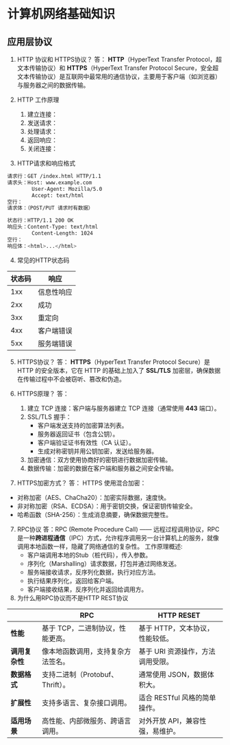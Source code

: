 # 计算机网络基础知识

## 应用层协议

1. HTTP 协议和 HTTPS协议？
答： **HTTP**（HyperText Transfer Protocol，超文本传输协议）和 **HTTPS**（HyperText Transfer Protocol Secure，安全超文本传输协议）是互联网中最常用的通信协议，主要用于客户端（如浏览器）与服务器之间的数据传输。

2. HTTP 工作原理

    1. 建立连接：
    2. 发送请求：
    3. 处理请求：
    4. 返回响应：
    5. 关闭连接：
3. HTTP请求和响应格式

```bash
请求行：GET /index.html HTTP/1.1
请求头：Host: www.example.com
        User-Agent: Mozilla/5.0
        Accept: text/html
空行：
请求体：（POST/PUT 请求时有数据）
```

```bash
状态行：HTTP/1.1 200 OK
响应头：Content-Type: text/html
        Content-Length: 1024
空行：
响应体：<html>...</html>
```

4. 常见的HTTP状态码

|状态码|响应|
|--|--|
|1xx|信息性响应|
|2xx|成功|
|3xx|重定向|
|4xx|客户端错误|
|5xx|服务端错误|

5. HTTPS协议？
答： **HTTPS**（HyperText Transfer Protocol Secure）是 HTTP 的安全版本，它在 HTTP 的基础上加入了 **SSL/TLS** 加密层，确保数据在传输过程中不会被窃听、篡改和伪造。

6. HTTPS原理？
答：
   1. 建立 TCP 连接：客户端与服务器建立 TCP 连接（通常使用 **443** 端口）。
   2. SSL/TLS 握手：
       - 客户端发送支持的加密算法列表。
       - 服务器返回证书（包含公钥）。
       - 客户端验证证书有效性（CA 认证）。
       - 生成对称密钥并用公钥加密，发送给服务器。
   3. 加密通信：双方使用协商好的密钥进行数据加密传输。
   4. 数据传输：加密的数据在客户端和服务器之间安全传输。
7. HTTPS加密方式？
答： HTTPS 使用混合加密：
- 对称加密（AES、ChaCha20）：加密实际数据，速度快。
- 非对称加密（RSA、ECDSA）：用于密钥交换，保证密钥传输安全。
- 哈希函数（SHA-256）：生成消息摘要，确保数据完整性。

7. RPC协议
答：RPC (Remote Procedure Call) —— 远程过程调用协议，RPC 是一种**跨进程通信**（IPC）方式，允许程序调用另一台计算机上的服务，就像调用本地函数一样，隐藏了网络通信的复杂性。
工作原理概述:
    - 客户端调用本地的Stub（桩代码），传入参数。
    - 序列化（Marshalling）请求数据，打包并通过网络发送。
    - 服务端接收请求，反序列化数据，执行对应方法。
    - 执行结果序列化，返回给客户端。
    - 客户端接收结果，反序列化并返回给调用方。
8. 为什么用RPC协议而不是HTTP REST协议

||RPC|HTTP RESET|
|--|--|--|
|**性能**|基于 TCP，二进制协议，性能更高。|基于 HTTP，文本协议，性能较低。|
|**调用复杂性**|像本地函数调用，支持复杂方法签名。|基于 URI 资源操作，方法调用受限。|
|**数据格式**|支持二进制（Protobuf、Thrift）。|通常使用 JSON，数据体积大。|
|**扩展性**|支持多语言、复杂接口调用。|适合 RESTful 风格的简单操作。|
|**适用场景**|高性能、内部微服务、跨语言调用。|	对外开放 API，兼容性强，易维护。|

